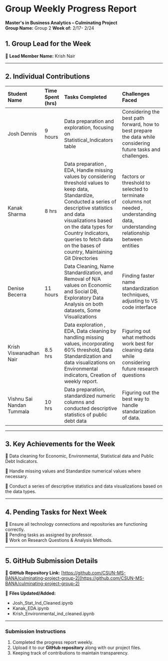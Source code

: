 # Group Weekly Progress Report

**Master's in Business Analytics – Culminating Project**  
**Group Name:** Group 2 **Week of:** 2/17- 2/24

## 1\. Group Lead for the Week

📌 **Lead Member Name:** Krish Nair

---

## 2\. Individual Contributions

| Student Name | Time Spent (hrs) | Tasks Completed | Challenges Faced |
| :---- | :---- | :---- | :---- |
| Josh Dennis | 9 hours | Data preparation and exploration, focusing on Statistical_Indicators table | Considering the best path forward, how to best prepare the data while considering future tasks and challenges. |
| Kanak Sharma | 8 hrs | Data preparation , EDA, Handle missing values by considering threshold values to keep data, Standardize, Conducted a series of descriptive statistics and data visualizations based on the data types for Country Indicators, queries to fetch data on the bases of country, Maintaining Git Directories | factors or threshold to selected to terminate columns not needed  , understanding data, understanding relationship between entities|
| Denise Becerra | 11 hours | Data Cleaning, Name Standardization, and Removal of N/A values on Economic and Social DB, Exploratory Data Analysis on both datasets, Some Visualizations  | Finding faster name standardization techniques, adjusting to VS code interface |
| Krish Viswanadhan Nair | 8.5 hrs | Data exploration , EDA, Data cleaning by handling missing values, incorporating 60% threshold, Data Standardization and data visualizations on Environmental indicators, Creation of weekly report. | Figuring out what methods work best for cleaning data while considering future research questions |
| Vishnu Sai Nandan Tummala | 10 hrs | Data preparation, standardized numeric columns and conducted descriptive statistics of public debt data | Figuring out the best way to handle standarization of data. |

---

## 3\. Key Achievements for the Week

📌 Data cleaning for Economic, Environmental, Statistical data and Public Debt Indicators.

📌 Handle missing values and Standardize numerical values where necessary.

📌 Conduct a series of descriptive statistics and data visualizations based on the data types.  

---

## 4\. Pending Tasks for Next Week

📌 Ensure all technology connections and repositories are functioning correctly.   
📌 Pending tasks as assigned by professor.   
📌 Work on Research Questions & Analysis Methods. 


---

## 5\. GitHub Submission Details

🔗 **GitHub Repository Link:** [https://github.com/CSUN-MS-BANA/culminating-project-group-2](https://github.com/CSUN-MS-BANA/culminating-project-group-2)

📁 **Files Updated/Added:**

- Josh_Stat_Ind_Cleaned.ipynb   
- Kanak_EDA.ipynb
- Krish_Environmental_ind_cleaned.ipynb 


---

### Submission Instructions

1. Completed the progress report weekly.  
2. Upload it to our **GitHub repository** along with our project files.  
3. Keeping track of contributions to maintain transparency.

